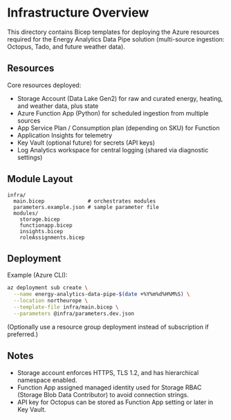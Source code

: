 
# Infrastructure Overview

This directory contains Bicep templates for deploying the Azure resources required for the Energy Analytics Data Pipe solution (multi-source ingestion: Octopus, Tado, and future weather data).

## Resources


Core resources deployed:

- Storage Account (Data Lake Gen2) for raw and curated energy, heating, and weather data, plus state
- Azure Function App (Python) for scheduled ingestion from multiple sources
- App Service Plan / Consumption plan (depending on SKU) for Function
- Application Insights for telemetry
- Key Vault (optional future) for secrets (API keys)
- Log Analytics workspace for central logging (shared via diagnostic settings)

## Module Layout

```
infra/
  main.bicep              # orchestrates modules
  parameters.example.json # sample parameter file
  modules/
    storage.bicep
    functionapp.bicep
    insights.bicep
    roleAssignments.bicep
```

## Deployment


Example (Azure CLI):

```bash
az deployment sub create \
  --name energy-analytics-data-pipe-$(date +%Y%m%d%H%M%S) \
  --location northeurope \
  --template-file infra/main.bicep \
  --parameters @infra/parameters.dev.json
```

(Optionally use a resource group deployment instead of subscription if preferred.)

## Notes

- Storage account enforces HTTPS, TLS 1.2, and has hierarchical namespace enabled.
- Function App assigned managed identity used for Storage RBAC (Storage Blob Data Contributor) to avoid connection strings.
- API key for Octopus can be stored as Function App setting or later in Key Vault.
